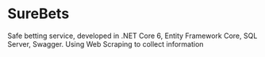 # SureBets
Safe betting service, developed in .NET Core 6, Entity Framework Core, SQL Server, Swagger.
Using Web Scraping to collect information
